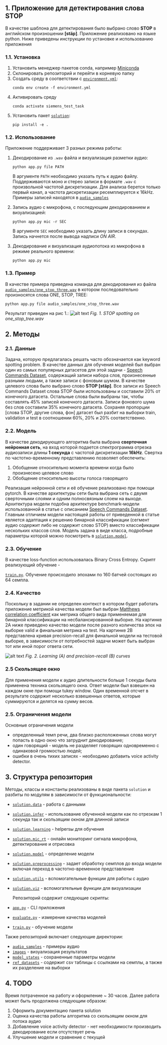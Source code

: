 ## 1. Приложение для детектирования слова STOP

В качестве шаблона для детектирования было выбрано слово **STOP** в английском произношении **[stäp]**. Приложение 
реализовано на языке python. Ниже приведены инструкции по установке и использованию приложения

### 1.1. Установка
1. Установить менеджер пакетов conda, например 
   [Miniconda](https://docs.conda.io/en/latest/miniconda.html)
1. Склонировать репозиторий и перейти в корневую папку
1. Создать среду в соответствии с 
   [`environment.yml`](https://github.com/nikolaims/siemens_test_task/blob/master/environment.yml):
    ```
    conda env create -f environment.yml
    ```
1. Активировать среду 
   ```
   conda activate siemens_test_task
   ```
1. Установить пакет 
   [`solution`](https://github.com/nikolaims/siemens_test_task/blob/master/solution):
   ```
   pip install -e .
   ```

### 1.2. Использование
Приложение поддерживает 3 разных режима работы:
1.  Декодирование из `.wav` файла и визуализация разметки аудио:
    ```
    python app.py file PATH
    ```
    В аргументе `PATH` необходимо указать путь к аудио файлу. Поддерживаются моно и стерео записи в формате `.wav`
    с произвольной частотой дискретизации. Для анализа берется только первый канал, а частота дискретизации 
    ресемплируется к 16kHz. Примеры записей находятся в 
     [`audio_samples`](https://github.com/nikolaims/siemens_test_task/blob/master/audio_samples)
    
2. Запись аудио с микрофона, с последующим декодированием и визуализацией:
   ```
   python app.py mic -r SEC
   ```
   В аргументе `SEC` необходимо указать длину записи в секундах. Запись начнется после вывода надписи *ON AIR*.
3. Декодирование и визуализация аудиопотока из микрофона в режиме реального времени:
   ```
   python app.py mic
   ```
   
### 1.3. Пример
В качестве примера приведена команда для декодирования из файла 
[`audio_samples/one_stop_three.wav`](https://github.com/nikolaims/siemens_test_task/blob/master/audio_samples/one_stop_three.wav)
в котором последовательно произносятся слова ONE, STOP, TREE: 
```
python app.py file audio_samples/one_stop_three.wav
```
Результат приведен на рис 1.:
![alt text](images/one_stop_tree.png)
*Fig. 1. STOP spotting on one_stop_tree.wav*
   
## 2. Методы
### 2.1. Данные
Задача, которую предлагалась решать часто обозначается как keyword spotting problem. В качестве данных для обучения 
моделей был выбран один из самых популярных датасетов для этой задачи - 
[Speech Commands Dataset](https://paperswithcode.com/dataset/speech-commands), содержащий записи набора слов, 
произнесенные разными людьми, а также записи с фоновым шумом. В качестве целевого слова было выбрано 
слово **STOP [stäp]**. Все записи из Speech Commands Dataset слова STOP были использованы и составили 20% от конечного 
датасета. Остальные слова были выбраны так, чтобы составлять 45% записей конечного датасета. Записи фонового шума без 
слов составили 35% конечного датасета. Сохраняя пропорции [слова STOP, другие слова, фон] датасет был разбит на выборки 
train, validation и test в соотношении 60%, 20% и 20% соответственно. 

### 2.2. Модель

В качестве декодирующего алгоритма была выбрана **сверточная нейронная сеть**, на вход которой подается спектрограмма 
отрезка аудиозаписи длины **1 секунда** с частотой дискретизации **16kHz**. Свертка по частотно-временному представлению
позволяет обеспечить:
 1. Обобщение относительно момента времени когда было произнесено целевое слово
 2. Обобщение относительно высоты голоса говорящего  

Реализация нейронной сети и её обучение реализовано при помощи pytorch. В качестве архитектуры сети была выбрана сеть 
с двумя сверточными слоями и одним полносвязным слоем на выходе. Архитектура модели подобна архитектуре benchmark-модели
использованной в статье с описанием [Speech Commands Dataset](https://paperswithcode.com/dataset/speech-commands). 
Главным отличием модели настоящей работы от приведенной в статье является адаптация к решению бинарной классификации 
(сегмент аудио содержит либо не содержит слово STOP) вместо классификации нескольких классов слов. Модель задана в виде 
класса, подробные параметры которой можно посмотреть в
 [`solution.model`](https://github.com/nikolaims/siemens_test_task/blob/15b5861578199a69e77839cb443f8ef20249d93a/solution/model.py#L4-L18).

### 2.3. Обучение
В качестве loss-function использовалась Binary Cross Entropy. Скрипт реализующий обучение - 

[`train.py`](https://github.com/nikolaims/siemens_test_task/blob/master/train.py). Обучение происходило эпохами по 
160 батчей состоящих из 64 семпла. 

### 2.4. Качество
Поскольку в задании не определен контекст в котором будет работать приложение метрикой качества модели был выбран 
[Matthews correlation coefficient](https://en.wikipedia.org/wiki/Matthews_correlation_coefficient)
 как метрика общего вида применяемая для бинарной классификации на несбалансированной выборке. На картинке 2A ниже 
приведено качество модели после разного количества эпох на выборке valid и финальная метрика на test. На картинке 2B
представлена кривая precision-recall для финальной модели на тестовой выборке, в зависимости от потребностей задачи 
может быть выбран тот или иной порог ответа сети. 

![alt text](images/learning_and_pr_curves.png)
*Fig. 2. Learning (A) and precision-recall (B) curves*

### 2.5 Скользящее окно
Для применения модели к аудио длительности больше 1 секуды была применена техника скользящего окна. 
Ответ модели был взвешен на каждом окне при помощи tukey window. Один временной отсчет в результате содержит несколько 
взвешенных ответов, которые суммируются и делятся на сумму весов. 

### 2.5. Ограничения модели
Основные ограничения модели
- определенный темп речи, два близко расположенных слова могут попасть в 
одно окно что затруднит декодирование; 
- один говорящий - модель не разделяет говорящих одновременно с одинаковой громкостью людей;
- ошибки в очень тихих записях - необходимо добавить voice activity detector.

## 3. Структура репозитория
Методы, классы и константы реализованы в виде пакета `solution` и разбиты по модулям в зависимости от функциональности:
* [`solution.data`](https://github.com/nikolaims/siemens_test_task/blob/master/solution/data.py) - работа с данными
* [`solution.infer`](https://github.com/nikolaims/siemens_test_task/blob/master/solution/infer.py) - использование 
  обученной модели как по отрезкам 1 секунда так и скользящим окном для длинной записи
* [`solution.learning`](https://github.com/nikolaims/siemens_test_task/blob/master/solution/learning.py) - helpersы для обучения
* [`solution.mic_rt`](https://github.com/nikolaims/siemens_test_task/blob/master/solution/mic_rt.py) - онлайн мониторинг сигнала микрофона, детектирование и отрисовка
* [`solution.model`](https://github.com/nikolaims/siemens_test_task/blob/master/solution/model.py) - определение модели
* [`solution.preprocessing`](https://github.com/nikolaims/siemens_test_task/blob/master/solution/preprocessing.py) - 
  задает обработку семплов до входа модели включая переход в частотно-временное представление
* [`solution.utils`](https://github.com/nikolaims/siemens_test_task/blob/master/solution/utils.py) - вспомогательные функции для работы с аудио
* [`solution.viz`](https://github.com/nikolaims/siemens_test_task/blob/master/solution/viz.py) - вспомогательные функции для визуализации

  Репозиторий содержит следующие скрипты:
* [`app.py`](https://github.com/nikolaims/siemens_test_task/blob/master/app.py) - CLI приложения
* [`evaluate.py`](https://github.com/nikolaims/siemens_test_task/blob/master/evaluate.py) - измерение качества моделей
* [`train.py`](https://github.com/nikolaims/siemens_test_task/blob/master/train.py) - обучение модели

Также репозиторий  включает следующие директории:
* [`audio_samples`](https://github.com/nikolaims/siemens_test_task/blob/master/audio_samples) - примеры аудио
* [`images`](https://github.com/nikolaims/siemens_test_task/blob/master/images) - визуализация результатов
* [`model_states`](https://github.com/nikolaims/siemens_test_task/blob/master/model_states) - сохраненные параметры модели
* [`ref_datasets`](https://github.com/nikolaims/siemens_test_task/blob/master/ref_datasets) - содержит csv таблицы с 
  ссылками на семплы, а также их разделение на выборки
  
## 4. TODO 
Время потраченное на работу и оформление ~ 30 часов. Далее работа может быть продолжена следующим образом:
1. Оформить документацию пакета solution
2. Оценка качества работы алгоритма со скользящим окном для потока аудио
3. Добавление voice activity detector - нет необходимости производить декодирование если отсутствует речь
4. Улучшение модели и сравнение с текущей




  

